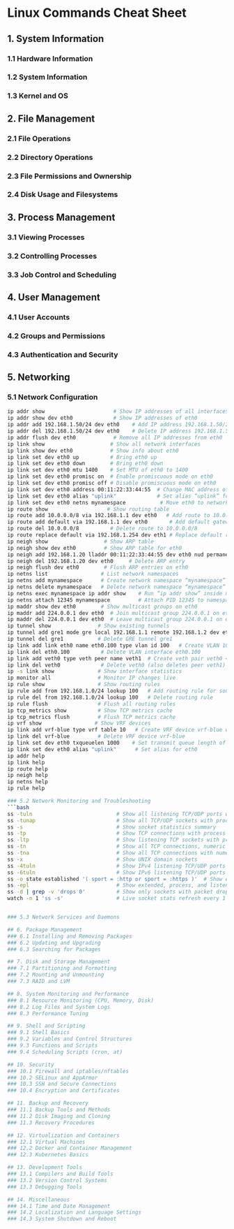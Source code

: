 # Linux Commands Cheat Sheet

## 1. System Information
### 1.1 Hardware Information
### 1.2 System Information
### 1.3 Kernel and OS

## 2. File Management
### 2.1 File Operations
### 2.2 Directory Operations
### 2.3 File Permissions and Ownership
### 2.4 Disk Usage and Filesystems

## 3. Process Management
### 3.1 Viewing Processes
### 3.2 Controlling Processes
### 3.3 Job Control and Scheduling

## 4. User Management
### 4.1 User Accounts
### 4.2 Groups and Permissions
### 4.3 Authentication and Security

## 5. Networking
### 5.1 Network Configuration
```bash
ip addr show                      # Show IP addresses of all interfaces  
ip addr show dev eth0             # Show IP addresses of eth0  
ip addr add 192.168.1.50/24 dev eth0    # Add IP address 192.168.1.50/24 to eth0  
ip addr del 192.168.1.50/24 dev eth0    # Delete IP address 192.168.1.50/24 from eth0  
ip addr flush dev eth0            # Remove all IP addresses from eth0  
ip link show                     # Show all network interfaces  
ip link show dev eth0            # Show info about eth0  
ip link set dev eth0 up          # Bring eth0 up  
ip link set dev eth0 down        # Bring eth0 down  
ip link set dev eth0 mtu 1400    # Set MTU of eth0 to 1400  
ip link set dev eth0 promisc on  # Enable promiscuous mode on eth0  
ip link set dev eth0 promisc off # Disable promiscuous mode on eth0  
ip link set dev eth0 address 00:11:22:33:44:55  # Change MAC address of eth0  
ip link set dev eth0 alias "uplink"             # Set alias “uplink” for eth0  
ip link set dev eth0 netns mynamespace           # Move eth0 to network namespace “mynamespace”  
ip route show                   # Show routing table  
ip route add 10.0.0.0/8 via 192.168.1.1 dev eth0   # Add route to 10.0.0.0/8 via gateway 192.168.1.1  
ip route add default via 192.168.1.1 dev eth0       # Add default gateway  
ip route del 10.0.0.0/8          # Delete route to 10.0.0.0/8  
ip route replace default via 192.168.1.254 dev eth1 # Replace default route  
ip neigh show                  # Show ARP table  
ip neigh show dev eth0         # Show ARP table for eth0  
ip neigh add 192.168.1.20 lladdr 00:11:22:33:44:55 dev eth0 nud permanent  # Add static ARP entry  
ip neigh del 192.168.1.20 dev eth0     # Delete ARP entry  
ip neigh flush dev eth0        # Flush ARP entries on eth0  
ip netns list                 # List network namespaces  
ip netns add mynamespace      # Create network namespace “mynamespace”  
ip netns delete mynamespace   # Delete network namespace “mynamespace”  
ip netns exec mynamespace ip addr show    # Run “ip addr show” inside mynamespace  
ip netns attach 12345 mynamespace         # Attach PID 12345 to namespace mynamespace  
ip maddr show dev eth0        # Show multicast groups on eth0  
ip maddr add 224.0.0.1 dev eth0  # Join multicast group 224.0.0.1 on eth0  
ip maddr del 224.0.0.1 dev eth0  # Leave multicast group 224.0.0.1 on eth0  
ip tunnel show               # Show existing tunnels  
ip tunnel add gre1 mode gre local 192.168.1.1 remote 192.168.1.2 dev eth0  # Add GRE tunnel  
ip tunnel del gre1           # Delete GRE tunnel gre1  
ip link add link eth0 name eth0.100 type vlan id 100   # Create VLAN 100 on eth0  
ip link del eth0.100          # Delete VLAN interface eth0.100  
ip link add veth0 type veth peer name veth1  # Create veth pair veth0 <-> veth1  
ip link del veth0             # Delete veth0 (also deletes peer veth1)  
ip -s link show              # Show interface statistics  
ip monitor all               # Monitor IP changes live  
ip rule show                 # Show routing rules  
ip rule add from 192.168.1.0/24 lookup 100   # Add routing rule for source subnet  
ip rule del from 192.168.1.0/24 lookup 100   # Delete routing rule  
ip rule flush                # Flush all routing rules  
ip tcp_metrics show          # Show TCP metrics cache  
ip tcp_metrics flush         # Flush TCP metrics cache  
ip vrf show                 # Show VRF devices  
ip link add vrf-blue type vrf table 10   # Create VRF device vrf-blue with table 10  
ip link del vrf-blue         # Delete VRF device vrf-blue  
ip link set dev eth0 txqueuelen 1000    # Set transmit queue length of eth0 to 1000  
ip link set dev eth0 alias "uplink"      # Set alias for eth0  
ip addr help
ip link help
ip route help
ip neigh help
ip netns help
ip rule help

### 5.2 Network Monitoring and Troubleshooting
```bash
ss -tuln                           # Show all listening TCP/UDP ports with numeric addresses  
ss -tunap                          # Show all TCP/UDP sockets with process info, no DNS resolution  
ss -s                              # Show socket statistics summary  
ss -tp                             # Show TCP connections with process names  
ss -ltp                            # Show listening TCP sockets with process info  
ss -tn                             # Show all TCP connections, numeric output, don't resolve service names 
ss -tna                            # Show all TCP connections with numeric addresses and ports  
ss -x                              # Show UNIX domain sockets  
ss -4tuln                          # Show IPv4 listening TCP/UDP ports  
ss -6tuln                          # Show IPv6 listening TCP/UDP ports  
ss -o state established '( sport = :http or sport = :https )'  # Show established HTTP/HTTPS connections with timers  
ss -epl                            # Show extended, process, and listening socket info  
ss -d | grep -v 'drops 0'          # Show only sockets with packet drops  
watch -n 1 'ss -s'                 # Live socket stats refresh every 1 second  


### 5.3 Network Services and Daemons

## 6. Package Management
### 6.1 Installing and Removing Packages
### 6.2 Updating and Upgrading
### 6.3 Searching for Packages

## 7. Disk and Storage Management
### 7.1 Partitioning and Formatting
### 7.2 Mounting and Unmounting
### 7.3 RAID and LVM

## 8. System Monitoring and Performance
### 8.1 Resource Monitoring (CPU, Memory, Disk)
### 8.2 Log Files and System Logs
### 8.3 Performance Tuning

## 9. Shell and Scripting
### 9.1 Shell Basics
### 9.2 Variables and Control Structures
### 9.3 Functions and Scripts
### 9.4 Scheduling Scripts (cron, at)

## 10. Security
### 10.1 Firewall and iptables/nftables
### 10.2 SELinux and AppArmor
### 10.3 SSH and Secure Connections
### 10.4 Encryption and Certificates

## 11. Backup and Recovery
### 11.1 Backup Tools and Methods
### 11.2 Disk Imaging and Cloning
### 11.3 Recovery Procedures

## 12. Virtualization and Containers
### 12.1 Virtual Machines
### 12.2 Docker and Container Management
### 12.3 Kubernetes Basics

## 13. Development Tools
### 13.1 Compilers and Build Tools
### 13.2 Version Control Systems
### 13.3 Debugging Tools

## 14. Miscellaneous
### 14.1 Time and Date Management
### 14.2 Localization and Language Settings
### 14.3 System Shutdown and Reboot
